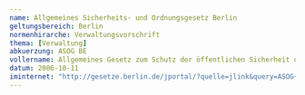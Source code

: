 ```yaml
---
name: Allgemeines Sicherheits- und Ordnungsgesetz Berlin
geltungsbereich: Berlin
normenhirarche: Verwaltungsvorschrift
thema: [Verwaltung]
abkuerzung: ASOG BE
vollername: Allgemeines Gesetz zum Schutz der öffentlichen Sicherheit und Ordnung in Berlin
datum: 2006-10-11
iminternet: "http://gesetze.berlin.de/jportal/?quelle=jlink&query=ASOG+BE&psml=bsbeprod.psml&max=true&aiz=true"
---
```

